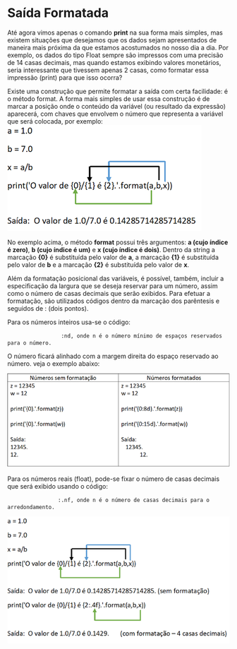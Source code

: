 # Saída Formatada
Até agora vimos apenas o comando **print** na sua forma mais simples, mas existem situações que desejamos que os dados sejam apresentados de maneira mais próxima da que estamos acostumados no nosso dia a dia. Por exemplo, os dados do tipo Float sempre são impressos com uma precisão de 14 casas decimais, mas quando estamos exibindo valores monetários, seria interessante que tivessem apenas 2 casas, como formatar essa impressão (print) para que isso ocorra?

Existe uma construção que permite formatar a saída com certa facilidade: é o método format. A forma mais simples de usar essa construção é de marcar a posição onde o conteúdo da variável (ou resultado da expressão) aparecerá, com chaves que envolvem o número que representa a variável que será colocada, por exemplo: 
 ![programa](/imagens/format.png)
 
 No exemplo acima, o método **format** possui três argumentos: **a (cujo índice é zero)**, **b (cujo índice é um)** e **x (cujo índice é dois)**. Dentro da string a marcação **{0}** é substituída pelo valor de **a**, a marcação **{1}** é substituída pelo valor de **b** e a marcação **{2}** é substituída pelo valor de **x**.
 
 Além da formatação posicional das variáveis, é possível, também, incluir a especificação da largura que se deseja reservar para um número, assim como o número de casas decimais que serão exibidos. Para efetuar a formatação, são utilizados códigos dentro da marcação dos parêntesis e seguidos de : (dois pontos).
 
 
 Para os números inteiros usa-se o código:
 
                     :nd, onde n é o número mínimo de espaços reservados para o número.
    
O número ficará alinhado com a margem direita do espaço reservado ao número. veja o exemplo abaixo:

 ![programa](/imagens/format2.png)


Para os números reais (float), pode-se fixar o número de casas decimais que será exibido usando o código:

                    :.nf, onde n é o número de casas decimais para o arredondamento.  
                    
 ![programa](/imagens/format1.png)
